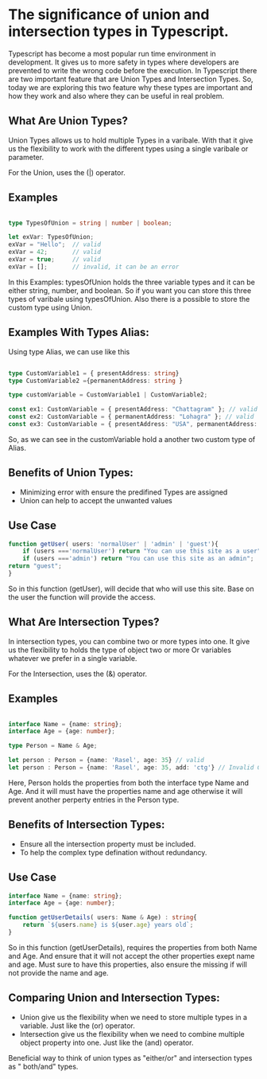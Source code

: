 
# The significance of union and intersection types in Typescript.

Typescript has become a most popular run time environment in development. It gives us to more safety in types where developers are prevented to write the wrong code before the execution. In Typescript there are two important feature that are Union Types and Intersection Types. So, today we are exploring this two feature why these types are important and how they work and also where they can be useful in real problem.


## What Are Union Types?
Union Types allows us to hold multiple Types in a varibale. With that it give us the flexibility to work with the different types using a single varibale or parameter.

For the Union, uses the (|) operator.

## Examples

```typescript

type TypesOfUnion = string | number | boolean;

let exVar: TypesOfUnion;
exVar = "Hello";  // valid
exVar = 42;       // valid
exVar = true;     // valid
exVar = [];       // invalid, it can be an error
```
In this Examples: typesOfUnion holds the three variable types and it can be either string, number, and boolean. So if you want you can store this three types of varibale using typesOfUnion. Also there is a possible to store the custom type using Union.

## Examples With Types Alias:
Using type Alias, we can use like this
```typescript

type CustomVariable1 = { presentAddress: string}
type CustomVariable2 ={permanentAddress: string }

type customVariable = CustomVariable1 | CustomVariable2;

const ex1: CustomVariable = { presentAddress: "Chattagram" }; // valid
const ex2: CustomVariable = { permanentAddress: "Lohagra" }; // valid
const ex3: CustomVariable = { presentAddress: "USA", permanentAddress: "Bangladesh" }; // invalid - TypeScript expects one or the other, not both

```

So, as we can see in the customVariable hold a another two custom type of Alias.


## Benefits of Union Types:

- Minimizing error with ensure the predifined Types are assigned
- Union can help to accept the unwanted values


## Use Case

```typescript
function getUser( users: 'normalUser' | 'admin' | 'guest'){
    if (users ==='normalUser') return "You can use this site as a user";
    if (users ==='admin') return "You can use this site as an admin";
return "guest";
}
```

So in this function (getUser),  will decide that who will use this site. Base on the user the function will provide the access.

## What Are Intersection Types? 
In intersection types, you can combine two or more types into one.
It give us the flexibility to holds the type of object two or more Or variables whatever we prefer in a single variable.

For the Intersection, uses the (&) operator.

## Examples

```typescript

interface Name = {name: string};
interface Age = {age: number};

type Person = Name & Age;

let person : Person = {name: 'Rasel', age: 35} // valid
let person : Person = {name: 'Rasel', age: 35, add: 'ctg'} // Invalid Cz, (add: 'ctg') proerty  will not accept the Person type.
```
Here, Person holds the properties from both the interface type Name and Age. And it will must have the properties name and age otherwise it will prevent another perperty entries in the Person type.
## Benefits of Intersection Types:

- Ensure all the intersection property must be included.
- To help the complex type defination without redundancy.
## Use Case

```typescript
interface Name = {name: string};
interface Age = {age: number};

function getUserDetails( users: Name & Age) : string{
    return `${users.name} is ${user.age} years old`;
}
```

So in this function (getUserDetails), requires the properties from both Name and Age. And ensure that it will not accept the other properties exept name and age. Must sure to have this properties, also ensure the missing if will not provide the name and age.


## Comparing Union and Intersection Types:
- Union give us the flexibility when we need to store multiple types in a variable. Just like the (or) operator.
- Intersection give us the flexibility when we need to combine multiple object property into one. Just like the (and) operator.


Beneficial way to think of union types as "either/or" and intersection types  as " both/and" types.